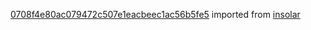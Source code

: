 [0708f4e80ac079472c507e1eacbeec1ac56b5fe5](https://github.com/insolar/insolar/commit/0708f4e80ac079472c507e1eacbeec1ac56b5fe5) imported from [insolar](https://github.com/insolar/insolar)
